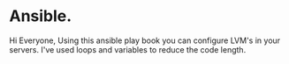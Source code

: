 # Ansible.
Hi Everyone,
Using this ansible play book you can configure LVM's in your servers. I've used loops and variables to reduce the code length.
